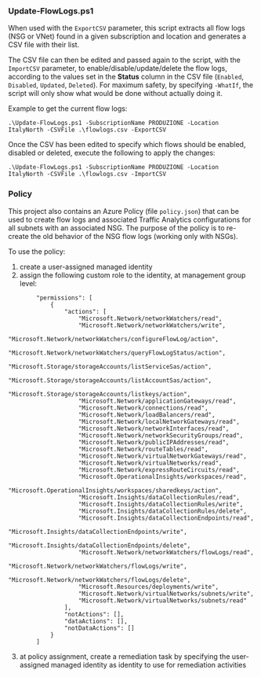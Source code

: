 ### Update-FlowLogs.ps1

When used with the `ExportCSV` parameter, this script extracts all flow logs (NSG or VNet) found in a given subscription and location and generates a CSV file with their list.

The CSV file can then be edited and passed again to the script, with the `ImportCSV` parameter,  to enable/disable/update/delete the flow logs, according to the values set in the **Status** column in the CSV file (`Enabled`, `Disabled`, `Updated`, `Deleted`). For maximum safety, by specifying `-WhatIf`, the script will only show what would be done without actually doing it.

Example to get the current flow logs:

    .\Update-FlowLogs.ps1 -SubscriptionName PRODUZIONE -Location ItalyNorth -CSVFile .\flowlogs.csv -ExportCSV

Once the CSV has been edited to specify which flows should be enabled, disabled or deleted, execute the following to apply the changes:

    .\Update-FlowLogs.ps1 -SubscriptionName PRODUZIONE -Location ItalyNorth -CSVFile .\flowlogs.csv -ImportCSV


### Policy

This project also contains an Azure Policy (file `policy.json`) that can be used to create flow logs and associated Traffic Analytics configurations for all subnets with an associated NSG. The purpose of the policy is to re-create the old behavior of the NSG flow logs (working only with NSGs).

To use the policy:
1. create a user-assigned managed identity
2. assign the following custom role to the identity, at management group level:

```
        "permissions": [
            {
                "actions": [
                    "Microsoft.Network/networkWatchers/read",
                    "Microsoft.Network/networkWatchers/write",
                    "Microsoft.Network/networkWatchers/configureFlowLog/action",
                    "Microsoft.Network/networkWatchers/queryFlowLogStatus/action",
                    "Microsoft.Storage/storageAccounts/listServiceSas/action",
                    "Microsoft.Storage/storageAccounts/listAccountSas/action",
                    "Microsoft.Storage/storageAccounts/listkeys/action",
                    "Microsoft.Network/applicationGateways/read",
                    "Microsoft.Network/connections/read",
                    "Microsoft.Network/loadBalancers/read",
                    "Microsoft.Network/localNetworkGateways/read",
                    "Microsoft.Network/networkInterfaces/read",
                    "Microsoft.Network/networkSecurityGroups/read",
                    "Microsoft.Network/publicIPAddresses/read",
                    "Microsoft.Network/routeTables/read",
                    "Microsoft.Network/virtualNetworkGateways/read",
                    "Microsoft.Network/virtualNetworks/read",
                    "Microsoft.Network/expressRouteCircuits/read",
                    "Microsoft.OperationalInsights/workspaces/read",
                    "Microsoft.OperationalInsights/workspaces/sharedkeys/action",
                    "Microsoft.Insights/dataCollectionRules/read",
                    "Microsoft.Insights/dataCollectionRules/write",
                    "Microsoft.Insights/dataCollectionRules/delete",
                    "Microsoft.Insights/dataCollectionEndpoints/read",
                    "Microsoft.Insights/dataCollectionEndpoints/write",
                    "Microsoft.Insights/dataCollectionEndpoints/delete",
                    "Microsoft.Network/networkWatchers/flowLogs/read",
                    "Microsoft.Network/networkWatchers/flowLogs/write",
                    "Microsoft.Network/networkWatchers/flowLogs/delete",
                    "Microsoft.Resources/deployments/write",
                    "Microsoft.Network/virtualNetworks/subnets/write",
                    "Microsoft.Network/virtualNetworks/subnets/read"
                ],
                "notActions": [],
                "dataActions": [],
                "notDataActions": []
            }
        ]
```

3. at policy assignment, create a remediation task by specifying the user-assigned managed identity as identity to use for remediation activities
